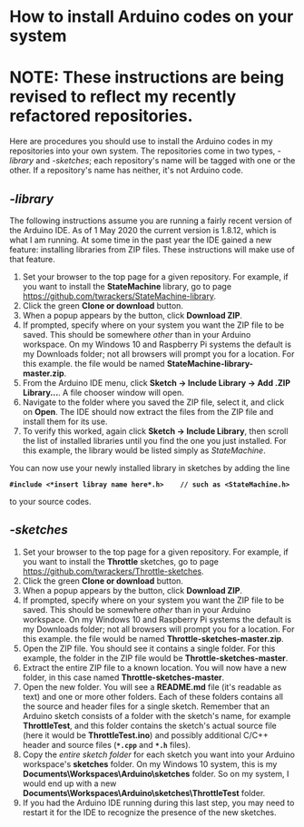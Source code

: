 # How to install Arduino codes on your system
# NOTE: These instructions are being revised to reflect my recently refactored repositories.
Here are procedures you should use to install the Arduino codes in my repositories into your own system.  The repositories come in two types, *-library* and *-sketches*; each repository's name will be tagged with one or the other.  If a repository's name has neither, it's not Arduino code.

## *-library*
The following instructions assume you are running a fairly recent version of the Arduino IDE.  As of 1 May 2020 the current version is 1.8.12, which is what I am running.  At some time in the past year the IDE gained a new feature: installing libraries from ZIP files.  These instructions will make use of that feature.
1. Set your browser to the top page for a given repository.  For example, if you want to install the **StateMachine** library, go to page https://github.com/twrackers/StateMachine-library.
2. Click the green **Clone or download** button.
3. When a popup appears by the button, click **Download ZIP**.
4. If prompted, specify where on your system you want the ZIP file to be saved.  This should be somewhere *other* than in your Arduino workspace.  On my Windows 10 and Raspberry Pi systems the default is my Downloads folder; not all browsers will prompt you for a location.  For this example. the file would be named **StateMachine-library-master.zip**.
5. From the Arduino IDE menu, click **Sketch -> Include Library -> Add .ZIP Library...**.  A file chooser window will open.
6. Navigate to the folder where you saved the ZIP file, select it, and click on **Open**.  The IDE should now extract the files from the ZIP file and install them for its use.
7. To verify this worked, again click **Sketch -> Include Library**, then scroll the list of installed libraries until you find the one you just installed.  For this example, the library would be listed simply as *StateMachine*.

You can now use your newly installed library in sketches by adding the line

**`#include <*insert libray name here*.h>    // such as <StateMachine.h>`**

to your source codes.

## *-sketches*
1. Set your browser to the top page for a given repository.  For example, if you want to install the **Throttle** sketches, go to page https://github.com/twrackers/Throttle-sketches.
2. Click the green **Clone or download** button.
3. When a popup appears by the button, click **Download ZIP**.
4. If prompted, specify where on your system you want the ZIP file to be saved.  This should be somewhere *other* than in your Arduino workspace.  On my Windows 10 and Raspberry Pi systems the default is my Downloads folder; not all browsers will prompt you for a location.  For this example. the file would be named **Throttle-sketches-master.zip**.
5. Open the ZIP file.  You should see it contains a single folder.  For this example, the folder in the ZIP file would be **Throttle-sketches-master**.
6. Extract the entire ZIP file to a known location.  You will now have a new folder, in this case named **Throttle-sketches-master**.
7. Open the new folder.  You will see a **README.md** file (it's readable as text) and one or more other folders.  Each of these folders contains all the source and header files for a single sketch.  Remember that an Arduino sketch consists of a folder with the sketch's name, for example **ThrottleTest**, and this folder contains the sketch's actual source file (here it would be **ThrottleTest.ino**) and possibly additional C/C++ header and source files (**`*.cpp`** and **`*.h`** files).
9. Copy the *entire sketch folder* for each sketch you want into your Arduino workspace's **sketches** folder.  On my Windows 10 system, this is my **Documents\Workspaces\Arduino\sketches** folder.  So on my system, I would end up with a new **Documents\Workspaces\Arduino\sketches\ThrottleTest** folder.
10. If you had the Arduino IDE running during this last step, you may need to restart it for the IDE to recognize the presence of the new sketches.

